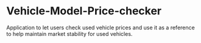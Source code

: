 # Vehicle-Model-Price-checker
Application to let users check used vehicle prices and use it as a reference to help maintain market stability for used vehicles.
